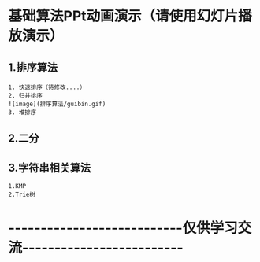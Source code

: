 # 基础算法PPt动画演示（请使用幻灯片播放演示）
## 1.排序算法
    1. 快速排序（待修改....）
    2. 归并排序
    ![image](排序算法/guibin.gif)
    3. 堆排序
## 2.二分

## 3.字符串相关算法
    1.KMP
    2.Trie树
    
    

# ---------------------------仅供学习交流-------------------------
